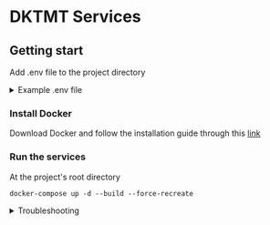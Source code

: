 # DKTMT Services

## Getting start
Add .env file to the project directory 

<details>
<summary>Example .env file</summary>

```
API_GATEWAY_HOST=""
API_GATEWAY_PORT=""
API_GATEWAY_APP_SECRET=""
API_GATEWAY_ALLOWED_HOSTS=""

AUTH_SERVICE_HOST=""
AUTH_SERVICE_PORT=""
AUTH_SERVICE_APP_SECRET=""
AUTH_SERVICE_ALLOWED_HOSTS=""
AUTH_SERVICE_DB_HOST=""
AUTH_SERVICE_DB_PORT=""
AUTH_SERVICE_DB_NAME=""
AUTH_SERVICE_DB_USERNAME=""
AUTH_SERVICE_DB_PASSWORD=""

EXCHANGE_SERVICE_HOST=""
EXCHANGE_SERVICE_PORT=""
EXCHANGE_SERVICE_APP_SECRET=""
EXCHANGE_SERVICE_ALLOWED_HOSTS=""
EXCHANGE_SERVICE_DB_HOST=""
EXCHANGE_SERVICE_DB_PORT=""
EXCHANGE_SERVICE_DB_NAME=""
EXCHANGE_SERVICE_DB_USERNAME=""
EXCHANGE_SERVICE_DB_PASSWORD=""

TASK_HANDLER_SERVICE_HOST=""
TASK_HANDLER_SERVICE_PORT=""
TASK_HANDLER_SERVICE_APP_SECRET=""
TASK_HANDLER_SERVICE_ALLOWED_HOSTS=""
TASK_HANDLER_SERVICE_DB_HOST=""
TASK_HANDLER_SERVICE_DB_PORT=""
TASK_HANDLER_SERVICE_DB_NAME=""
TASK_HANDLER_SERVICE_DB_USERNAME=""
TASK_HANDLER_SERVICE_DB_PASSWORD=""

PREDICT_SERVICE_HOST=""
PREDICT_SERVICE_PORT=""
PREDICT_SERVICE_APP_SECRET=""
PREDICT_SERVICE_ALLOWED_HOSTS=""
PREDICT_SERVICE_DB_HOST=""
PREDICT_SERVICE_DB_PORT=""
PREDICT_SERVICE_DB_NAME=""
PREDICT_SERVICE_DB_USERNAME=""
PREDICT_SERVICE_DB_PASSWORD=""

NOTIFY_SERVICE_HOST=""
NOTIFY_SERVICE_PORT=""

ENCRYPTION_KEY=""
PUBLIC_KEY=""
```
</details>

### Install Docker
Download Docker and follow the installation guide through this [link](https://docs.docker.com/get-docker/)


### Run the services
At the project's root directory
```
docker-compose up -d --build --force-recreate
```
<details>
<summary>Troubleshooting</summary>
    <h4>Docker endpoint for "default" not found (Windows)</h4>
    If the containers couldn't start and return 'docker endpoint for "default" not found' you can delete ~/.docker/contexts/meta/(some sha256)/meta.json. and  restart the Docker desktop
    <br>
    <a href="https://github.com/docker/compose/issues/9956#issuecomment-1294483086">Issue link</a>

</details>
